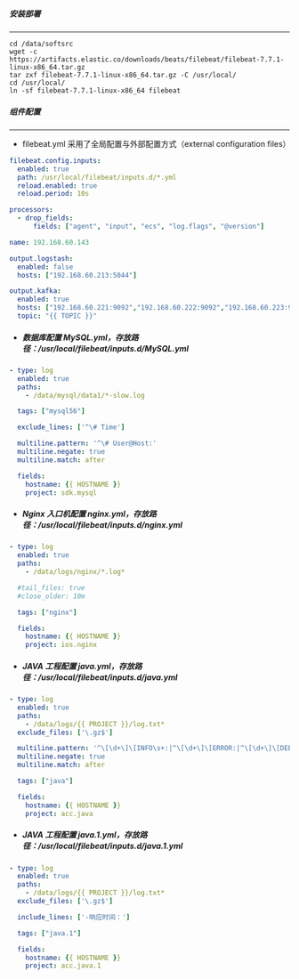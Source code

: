 ##### 安装部署
---

```shell
cd /data/softsrc
wget -c https://artifacts.elastic.co/downloads/beats/filebeat/filebeat-7.7.1-linux-x86_64.tar.gz
tar zxf filebeat-7.7.1-linux-x86_64.tar.gz -C /usr/local/
cd /usr/local/
ln -sf filebeat-7.7.1-linux-x86_64 filebeat
```

##### 组件配置
------

-  filebeat.yml 采用了全局配置与外部配置方式（external configuration files）


```yaml
filebeat.config.inputs:
  enabled: true
  path: /usr/local/filebeat/inputs.d/*.yml
  reload.enabled: true
  reload.period: 10s

processors:
  - drop_fields:
      fields: ["agent", "input", "ecs", "log.flags", "@version"]

name: 192.168.60.143

output.logstash:
  enabled: false
  hosts: ["192.168.60.213:5044"]

output.kafka:
  enabled: true
  hosts: ["192.168.60.221:9092","192.168.60.222:9092","192.168.60.223:9092"]
  topic: "{{ TOPIC }}"
```

- ##### 数据库配置 MySQL.yml，存放路径：/usr/local/filebeat/inputs.d/MySQL.yml


```yaml
- type: log
  enabled: true
  paths:
    - /data/mysql/data1/*-slow.log

  tags: ["mysql56"]

  exclude_lines: ['^\# Time']

  multiline.pattern: '^\# User@Host:'
  multiline.negate: true
  multiline.match: after

  fields:
    hostname: {{ HOSTNAME }}
    project: sdk.mysql
```

- ##### Nginx 入口机配置 nginx.yml，存放路径：/usr/local/filebeat/inputs.d/nginx.yml


```yaml
- type: log
  enabled: true
  paths:
    - /data/logs/nginx/*.log*

  #tail_files: true
  #close_older: 10m

  tags: ["nginx"]

  fields:
    hostname: {{ HOSTNAME }}
    project: ios.nginx
```

- ##### JAVA 工程配置 java.yml，存放路径：/usr/local/filebeat/inputs.d/java.yml


```yaml
- type: log
  enabled: true
  paths:
    - /data/logs/{{ PROJECT }}/log.txt*
  exclude_files: ['\.gz$']

  multiline.pattern: '^\[\d+\]\[INFO\s+:|^\[\d+\]\[ERROR:|^\[\d+\]\[DEBUG:'
  multiline.negate: true
  multiline.match: after

  tags: ["java"]

  fields:
    hostname: {{ HOSTNAME }}
    project: acc.java
```

- ##### JAVA 工程配置 java.1.yml，存放路径：/usr/local/filebeat/inputs.d/java.1.yml


```yaml
- type: log
  enabled: true
  paths:
    - /data/logs/{{ PROJECT }}/log.txt*
  exclude_files: ['\.gz$']

  include_lines: ['-响应时间：']

  tags: ["java.1"]

  fields:
    hostname: {{ HOSTNAME }}
    project: acc.java.1
```

